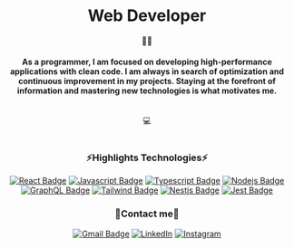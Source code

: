 <h1 align="center">Web Developer</h1>
<div align="center">👨‍💻</div>
<h4 align="center">As a programmer, I am focused on developing high-performance applications with clean code. I am always in search of optimization and continuous improvement in my projects. Staying at the forefront of information and mastering new technologies is what motivates me.</h4>
</br>
<div align="center">💻</div>
</br>
<h3 align="center">⚡Highlights Technologies⚡</h3>

<div align="center">

[![React Badge](https://img.shields.io/badge/-React-61DBFB?style=for-the-badge&labelColor=black&logo=react&logoColor=61DBFB)](https://reactjs.org/)
[![Javascript Badge](https://img.shields.io/badge/-Javascript-F0DB4F?style=for-the-badge&labelColor=black&logo=javascript&logoColor=F0DB4F)](https://www.javascript.com/)
[![Typescript Badge](https://img.shields.io/badge/-Typescript-007acc?style=for-the-badge&labelColor=black&logo=typescript&logoColor=007acc)](https://www.typescriptlang.org/)
[![Nodejs Badge](https://img.shields.io/badge/-Nodejs-3C873A?style=for-the-badge&labelColor=black&logo=node.js&logoColor=3C873A)](https://nodejs.org/en/)
[![GraphQL Badge](https://img.shields.io/badge/-GraphQl-e535ab?style=for-the-badge&labelColor=black&logo=graphql&logoColor=e535ab)](https://graphql.org/)
[![Tailwind Badge](https://img.shields.io/badge/-Tailwind_CSS-38B2AC?style=for-the-badge&labelColor=black&logo=tailwind-css&logoColor=38B2AC)](https://tailwindcss.com/)
[![Nestjs Badge](https://img.shields.io/badge/-Nestjs-ed2945?style=for-the-badge&labelColor=black&logo=nestjs&logoColor=ed2945)](https://nestjs.com/)
[![Jest Badge](https://img.shields.io/badge/-Jest-ba4e49?style=for-the-badge&labelColor=black&logo=jest&logoColor=ff746e)](https://jestjs.io/)

  
 </div>

<h3 align="center"> 🔮Contact me🔮 </h3>

<div align="center">

[![Gmail Badge](https://img.shields.io/badge/-Gmail-c14438?style=flat&logo=Gmail&logoColor=white)](mailto:lires.matiash@gmail.com "E-mail me")
[![LinkedIn](https://img.shields.io/badge/LinkedIn-%230077B5.svg?logo=linkedin&logoColor=white)](https://www.linkedin.com/in/matiaslires)
[![Instagram](https://img.shields.io/badge/Instagram-%23E4405F.svg?logo=Instagram&logoColor=white)](https://www.instagram.com/liresmat)
  
</div>
